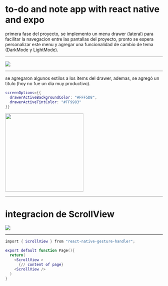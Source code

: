 # to-do and note app with react native and expo

primera fase del proyecto, se implemento un menu drawer (lateral) para facilitar la navegacion entre las 
pantallas del proyecto, pronto se espera personalizar este menu y agregar una funcionalidad de cambio de tema
(DarkMode y LightMode). 

_______


<img src="https://github.com/catzSpace/todo-app/assets/133279982/32b1f163-eaef-46b9-bbd3-0bbd123a5ba4" />

______

se agregaron algunos estilos a los items del drawer, ademas, se agregó un titulo (hoy no fue un dia muy productivo).

```lua
screenOptions={{
  drawerActiveBackgroundColor: "#FFF5D8",
  drawerActiveTintColor: "#FF9983"
}}
```



<img src="https://github.com/catzSpace/todo-app/assets/133279982/c34ff9de-e066-47e0-b58c-25233f7afe79" width="250em"/>

_______
# integracion de ScrollView

<img src="https://github.com/catzSpace/todo-app/assets/133279982/5eeff6aa-7f35-4492-9104-8139128ea009"/>


----
```lua
import { ScrollView } from "react-native-gesture-handler";

export default function Page(){
  return(
    <ScrollView >
      {// content of page}
    <ScrollView />
  )
}

```

